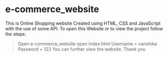 # e-commerce_website
This is Online Shopping website Created using HTML, CSS and JavaScript with the use of some API.
To open this Website or to view the project follow the steps:
>Open e-commerce_website
>open index.html
  Username = vanshika
  Password = 123
You can further view the website.
Thank you 
